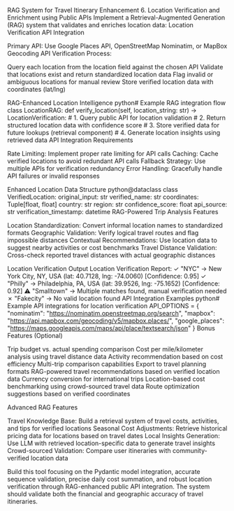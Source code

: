 RAG System for Travel Itinerary Enhancement
6. Location Verification and Enrichment using Public APIs
Implement a Retrieval-Augmented Generation (RAG) system that validates and enriches location data:
Location Verification API Integration

Primary API: Use Google Places API, OpenStreetMap Nominatim, or MapBox Geocoding API
Verification Process:

Query each location from the location field against the chosen API
Validate that locations exist and return standardized location data
Flag invalid or ambiguous locations for manual review
Store verified location data with coordinates (lat/lng)



RAG-Enhanced Location Intelligence
python# Example RAG integration flow
class LocationRAG:
    def verify_location(self, location_string: str) -> LocationVerification:
        # 1. Query public API for location validation
        # 2. Return structured location data with confidence score
        # 3. Store verified data for future lookups (retrieval component)
        # 4. Generate location insights using retrieved data
API Integration Requirements

Rate Limiting: Implement proper rate limiting for API calls
Caching: Cache verified locations to avoid redundant API calls
Fallback Strategy: Use multiple APIs for verification redundancy
Error Handling: Gracefully handle API failures or invalid responses

Enhanced Location Data Structure
python@dataclass
class VerifiedLocation:
    original_input: str
    verified_name: str
    coordinates: Tuple[float, float]
    country: str
    region: str
    confidence_score: float
    api_source: str
    verification_timestamp: datetime
RAG-Powered Trip Analysis Features

Location Standardization: Convert informal location names to standardized formats
Geographic Validation: Verify logical travel routes and flag impossible distances
Contextual Recommendations: Use location data to suggest nearby activities or cost benchmarks
Travel Distance Validation: Cross-check reported travel distances with actual geographic distances

Location Verification Output
Location Verification Report:
✓ "NYC" → New York City, NY, USA (lat: 40.7128, lng: -74.0060) [Confidence: 0.95]
✓ "Philly" → Philadelphia, PA, USA (lat: 39.9526, lng: -75.1652) [Confidence: 0.92]
⚠ "Smalltown" → Multiple matches found, manual verification needed
✗ "Fakecity" → No valid location found
API Integration Examples
python# Example API integrations for location verification
API_OPTIONS = {
    "nominatim": "https://nominatim.openstreetmap.org/search",
    "mapbox": "https://api.mapbox.com/geocoding/v5/mapbox.places/",
    "google_places": "https://maps.googleapis.com/maps/api/place/textsearch/json"
}
Bonus Features (Optional)

Trip budget vs. actual spending comparison
Cost per mile/kilometer analysis using travel distance data
Activity recommendation based on cost efficiency
Multi-trip comparison capabilities
Export to travel planning formats
RAG-powered travel recommendations based on verified location data
Currency conversion for international trips
Location-based cost benchmarking using crowd-sourced travel data
Route optimization suggestions based on verified coordinates

Advanced RAG Features

Travel Knowledge Base: Build a retrieval system of travel costs, activities, and tips for verified locations
Seasonal Cost Adjustments: Retrieve historical pricing data for locations based on travel dates
Local Insights Generation: Use LLM with retrieved location-specific data to generate travel insights
Crowd-sourced Validation: Compare user itineraries with community-verified location data

Build this tool focusing on the Pydantic model integration, accurate sequence validation, precise daily cost summation, and robust location verification through RAG-enhanced public API integration. The system should validate both the financial and geographic accuracy of travel itineraries.